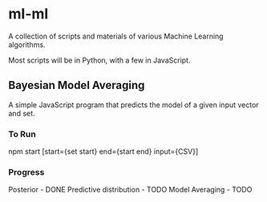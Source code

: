 # ml-ml
A collection of scripts and materials of various Machine Learning algorithms.

Most scripts will be in Python, with a few in JavaScript.

## Bayesian Model Averaging
A simple JavaScript program that predicts the model of a given input vector and set. 

### To Run
npm start [start={set start} end={start end} input={CSV}]

### Progress
Posterior - DONE
Predictive distribution - TODO
Model Averaging - TODO